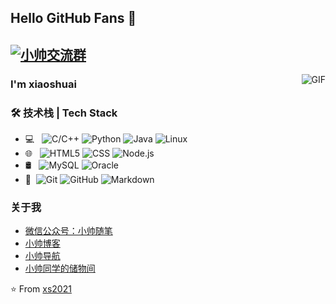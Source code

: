 ## Hello GitHub Fans 👋
[![小帅交流群](https://img.shields.io/badge/小帅QQ交流群-765653974-red.svg "博客搭建交流群")](https://jq.qq.com/?_wv=1027&k=58Ypj9z "博客搭建交流群")
---
<img align="right" alt="GIF" src="https://cdn.jsdelivr.net/gh/gms2020/BlogPicture/img/20210531223235.gif" />

### I'm xiaoshuai


### 🛠 技术栈 | Tech Stack

- 💻 &#160; 
![C/C++](https://img.shields.io/badge/-C/C++-333333?style=flat&logo=Java&logoColor=007396)
![Python](https://img.shields.io/badge/-Python-333333?style=flat&logo=Java&logoColor=007396)
![Java](https://img.shields.io/badge/-Java-333333?style=flat&logo=Java&logoColor=007396)
![Linux](https://img.shields.io/badge/-Linux-333333?style=flat&logo=Linux&logoColor=FCC624)
- 🌐 &#160; ![HTML5](https://img.shields.io/badge/-HTML5-333333?style=flat&logo=HTML5)
![CSS](https://img.shields.io/badge/-CSS-333333?style=flat&logo=bootstrap&logoColor=563D7C)
![Node.js](https://img.shields.io/badge/-Node.js-333333?style=flat&logo=node.js)
- 🛢 &#160; ![MySQL](https://img.shields.io/badge/-MySQL-333333?style=flat&logo=mysql)
![Oracle](https://img.shields.io/badge/-Oracle-333333?style=flat&logo=Oracle)
- 🔧 &#160;![Git](https://img.shields.io/badge/-Git-333333?style=flat&logo=git)
![GitHub](https://img.shields.io/badge/-GitHub-333333?style=flat&logo=github)
![Markdown](https://img.shields.io/badge/-Markdown-333333?style=flat&logo=markdown)


### 关于我
- [微信公众号：小帅随笔](https://cdn.jsdelivr.net/gh/gms2020/BlogPicture/img/20210218120955.png)
- [小帅博客](https://xiaoshuai.link/)
- [小帅导航](https://xydh.fun/gmengshuai)
- [小帅同学的储物间](http://gmengshuai.uepan.com)


⭐️ From [xs2021](https://github.com/xs2021)
